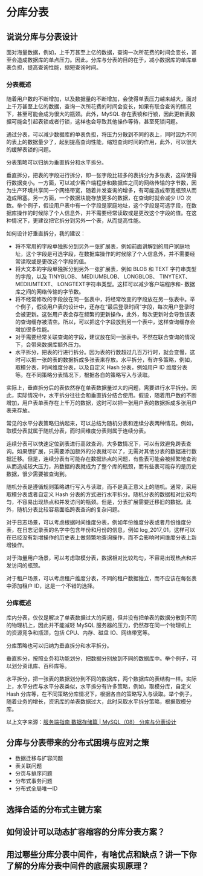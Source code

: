 # 分库分表

## 说说分库与分表设计

面对海量数据，例如，上千万甚至上亿的数据，查询一次所花费的时间会变长，甚至会造成数据库的单点压力。因此，分库与分表的目的在于，减小数据库的单库单表负担，提高查询性能，缩短查询时间。

### 分表概述

随着用户数的不断增加，以及数据量的不断增加，会使得单表压力越来越大，面对上千万甚至上亿的数据，查询一次所花费的时间会变长，如果有联合查询的情况下，甚至可能会成为很大的瓶颈。此外，MySQL 存在表锁和行锁，因此更新表数据可能会引起表锁或者行锁，这样也会导致其他操作等待，甚至死锁问题。

通过分表，可以减少数据库的单表负担，将压力分散到不同的表上，同时因为不同的表上的数据量少了，起到提高查询性能，缩短查询时间的作用，此外，可以很大的缓解表锁的问题。

分表策略可以归纳为垂直拆分和水平拆分。

垂直拆分，把表的字段进行拆分，即一张字段比较多的表拆分为多张表，这样使得行数据变小。一方面，可以减少客户端程序和数据库之间的网络传输的字节数，因为生产环境共享同一个网络带宽，随着并发查询的增多，有可能造成带宽瓶颈从而造成阻塞。另一方面，一个数据块能存放更多的数据，在查询时就会减少 I/O 次数。举个例子，假设用户表中有一个字段是家庭地址，这个字段是可选字段，在数据库操作的时候除了个人信息外，并不需要经常读取或是更改这个字段的值。在这种情况下，更建议把它拆分到另外一个表，从而提高性能。

如何设计好垂直拆分，我的建议：

- 将不常用的字段单独拆分到另外一张扩展表，例如前面讲解到的用户家庭地址，这个字段是可选字段，在数据库操作的时候除了个人信息外，并不需要经常读取或是更改这个字段的值。
- 将大文本的字段单独拆分到另外一张扩展表，例如 BLOB 和 TEXT 字符串类型的字段，以及 TINYBLOB、 MEDIUMBLOB、 LONGBLOB、 TINYTEXT、 MEDIUMTEXT、 LONGTEXT字符串类型。这样可以减少客户端程序和- 数据库之间的网络传输的字节数。
- 将不经常修改的字段放在同一张表中，将经常改变的字段放在另一张表中。举个例子，假设用户表的设计中，还存在“最后登录时间”字段，每次用户登录时会被更新。这张用户表会存在频繁的更新操作，此外，每次更新时会导致该表的查询缓存被清空。所以，可以把这个字段放到另一个表中，这样查询缓存会增加很多性能。
- 对于需要经常关联查询的字段，建议放在同一张表中。不然在联合查询的情况下，会带来数据库额外压力。
- 水平拆分，把表的行进行拆分。因为表的行数超过几百万行时，就会变慢，这时可以把一张的表的数据拆成多张表来存放。水平拆分，有许多策略，例如，取模分表，时间维度分表，以及自定义 Hash 分表，例如用户 ID 维度分表等。在不同策略分表情况下，根据各自的策略写入与读取。

实际上，垂直拆分后的表依然存在单表数据量过大的问题，需要进行水平拆分。因此，实际情况中，水平拆分往往会和垂直拆分结合使用。假设，随着用户数的不断增加，用户表单表存在上千万的数据，这时可以把一张用户表的数据拆成多张用户表来存放。

常见的水平分表策略归纳起来，可以总结为随机分表和连续分表两种情况。例如，取模分表就属于随机分表，而时间维度分表则属于连续分表。

连续分表可以快速定位到表进行高效查询，大多数情况下，可以有效避免跨表查询。如果想扩展，只需要添加额外的分表就可以了，无需对其他分表的数据进行数据迁移。但是，连续分表有可能存在数据热点的问题，有些表可能会被频繁地查询从而造成较大压力，热数据的表就成为了整个库的瓶颈，而有些表可能存的是历史数据，很少需要被查询到。

随机分表是遵循规则策略进行写入与读取，而不是真正意义上的随机。通常，采用取模分表或者自定义 Hash 分表的方式进行水平拆分。随机分表的数据相对比较均匀，不容易出现热点和并发访问的瓶颈。但是，分表扩展需要迁移旧的数据。此外，随机分表比较容易面临跨表查询的复杂问题。

对于日志场景，可以考虑根据时间维度分表，例如年份维度分表或者月份维度分表，在日志记录表的名字中包含年份和月份的信息，例如 log_2017_01，这样可以在已经没有新增操作的历史表上做频繁地查询操作，而不会影响时间维度分表上新增操作。

对于海量用户场景，可以考虑取模分表，数据相对比较均匀，不容易出现热点和并发访问的瓶颈。

对于租户场景，可以考虑租户维度分表，不同的租户数据独立，而不应该在每张表中添加租户 ID，这是一个不错的选择。

### 分库概述

库内分表，仅仅是解决了单表数据过大的问题，但并没有把单表的数据分散到不同的物理机上，因此并不能减轻 MySQL 服务器的压力，仍然存在同一个物理机上的资源竞争和瓶颈，包括 CPU、内存、磁盘 IO、网络带宽等。

分库策略也可以归纳为垂直拆分和水平拆分。

垂直拆分，按照业务和功能划分，把数据分别放到不同的数据库中。举个例子，可以划分资讯库、百科库等。

水平拆分，把一张表的数据划分到不同的数据库，两个数据库的表结构一样。实际上，水平分库与水平分表类似，水平拆分有许多策略，例如，取模分库，自定义 Hash 分库等，在不同策略分库情况下，根据各自的策略写入与读取。举个例子，随着业务的增长，资讯库的单表数据过大，此时采取水平拆分策略，根据取模分库。

以上文字来源：[服务端指南 数据存储篇 | MySQL（08） 分库与分表设计](http://blog.720ui.com/2017/mysql_core_08_multi_db_table/)

## 分库与分表带来的分布式困境与应对之策

- 数据迁移与扩容问题
- 表关联问题
- 分页与排序问题
- 分布式事务问题
- 分布式全局唯一ID

## 选择合适的分布式主键方案

## 如何设计可以动态扩容缩容的分库分表方案？

## 用过哪些分库分表中间件，有啥优点和缺点？讲一下你了解的分库分表中间件的底层实现原理？